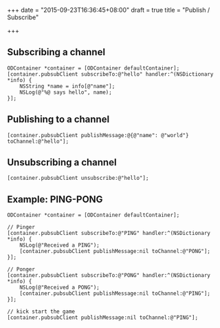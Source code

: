 +++
date = "2015-09-23T16:36:45+08:00"
draft = true
title = "Publish / Subscribe"

+++

## Subscribing a channel

```obj-c
ODContainer *container = [ODContainer defaultContainer];
[container.pubsubClient subscribeTo:@"hello" handler:^(NSDictionary *info) {
    NSString *name = info[@"name"];
    NSLog(@"%@ says hello", name);
}];
```

## Publishing to a channel

```obj-c
[container.pubsubClient publishMessage:@{@"name": @"world"} toChannel:@"hello"];
```

## Unsubscribing a channel

```obj-c
[container.pubsubClient unsubscribe:@"hello"];
```

## Example: PING-PONG

```obj-c
ODContainer *container = [ODContainer defaultContainer];

// Pinger
[container.pubsubClient subscribeTo:@"PING" handler:^(NSDictionary *info) {
    NSLog(@"Received a PING");
    [container.pubsubClient publishMessage:nil toChannel:@"PONG"];
}];

// Ponger
[container.pubsubClient subscribeTo:@"PONG" handler:^(NSDictionary *info) {
    NSLog(@"Received a PONG");
    [container.pubsubClient publishMessage:nil toChannel:@"PING"];
}];

// kick start the game
[container.pubsubClient publishMessage:nil toChannel:@"PING"];
```
